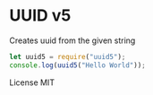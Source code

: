 # UUID v5

Creates uuid from the given string

```js
let uuid5 = require("uuid5");
console.log(uuid5("Hello World"));
```

License MIT
